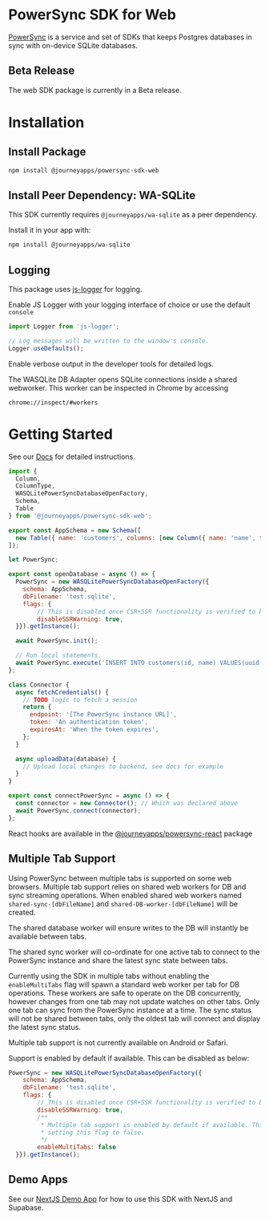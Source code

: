 # PowerSync SDK for Web

[PowerSync](https://powersync.co) is a service and set of SDKs that keeps Postgres databases in sync with on-device SQLite databases.

## Beta Release
The web SDK package is currently in a Beta release.

# Installation

## Install Package

```bash
npm install @journeyapps/powersync-sdk-web
```

## Install Peer Dependency: WA-SQLite

This SDK currently requires `@journeyapps/wa-sqlite` as a peer dependency.

Install it in your app with:

```bash 
npm install @journeyapps/wa-sqlite
```

## Logging
This package uses [js-logger](https://www.npmjs.com/package/js-logger) for logging. 

Enable JS Logger with your logging interface of choice or use the default `console`
```JavaScript
import Logger from 'js-logger';

// Log messages will be written to the window's console.
Logger.useDefaults();
```

Enable verbose output in the developer tools for detailed logs.

The WASQLite DB Adapter opens SQLite connections inside a shared webworker. This worker can be inspected in Chrome by accessing

```
chrome://inspect/#workers
```


# Getting Started

See our [Docs](https://docs.powersync.co/usage/installation/client-side-setup) for detailed instructions.

```JavaScript
import {
  Column,
  ColumnType,
  WASQLitePowerSyncDatabaseOpenFactory,
  Schema,
  Table
} from '@journeyapps/powersync-sdk-web';

export const AppSchema = new Schema([
  new Table({ name: 'customers', columns: [new Column({ name: 'name', type: ColumnType.TEXT })] })
]);

let PowerSync;

export const openDatabase = async () => {
  PowerSync = new WASQLitePowerSyncDatabaseOpenFactory({
    schema: AppSchema,
    dbFilename: 'test.sqlite',
    flags: {
        // This is disabled once CSR+SSR functionality is verified to be working correctly
        disableSSRWarning: true,
  }}).getInstance();

  await PowerSync.init();

  // Run local statements.
  await PowerSync.execute('INSERT INTO customers(id, name) VALUES(uuid(), ?)', ['Fred']);
};

class Connector {
  async fetchCredentials() {
    // TODO logic to fetch a session
    return {
      endpoint: '[The PowerSync instance URL]',
      token: 'An authentication token',
      expiresAt: 'When the token expires',
    };
  }

  async uploadData(database) {
    // Upload local changes to backend, see docs for example
  }
}

export const connectPowerSync = async () => {
  const connector = new Connector(); // Which was declared above
  await PowerSync.connect(connector);
};

```

React hooks are available in the [@journeyapps/powersync-react](https://www.npmjs.com/package/@journeyapps/powersync-react) package

## Multiple Tab Support

Using PowerSync between multiple tabs is supported on some web browsers. Multiple tab support relies on shared web workers for DB and sync streaming operations. When enabled shared web workers named `shared-sync-[dbFileName]` and `shared-DB-worker-[dbFileName]` will be created. 

The shared database worker will ensure writes to the DB will instantly be available between tabs. 

The shared sync worker will co-ordinate for one active tab to connect to the PowerSync instance and share the latest sync state between tabs. 

Currently using the SDK in multiple tabs without enabling the `enableMultiTabs` flag will spawn a standard web worker per tab for DB operations. These workers are safe to operate on the DB concurrently, however changes from one tab may not update watches on other tabs. Only one tab can sync from the PowerSync instance at a time. The sync status will not be shared between tabs, only the oldest tab will connect and display the latest sync status.

Multiple tab support is not currently available on Android or Safari.

Support is enabled by default if available. This can be disabled as below:

```Javascript
PowerSync = new WASQLitePowerSyncDatabaseOpenFactory({
    schema: AppSchema,
    dbFilename: 'test.sqlite',
    flags: {
        // This is disabled once CSR+SSR functionality is verified to be working correctly
        disableSSRWarning: true,
        /**
         * Multiple tab support is enabled by default if available. This can be disabled by
         * setting this flag to false.
         */
        enableMultiTabs: false
  }}).getInstance();
```

## Demo Apps

See our [NextJS Demo App](https://github.com/powersync-ja/powersync-web-sdk/tree/main/demos/powersync-nextjs-demo) for how to use this SDK with NextJS and Supabase. 

